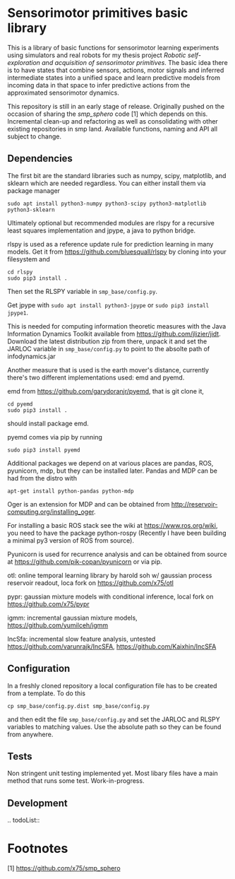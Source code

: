 Sensorimotor primitives basic library
=====================================

This is a library of basic functions for sensorimotor learning experiments using simulators and real robots for my thesis project *Robotic self-exploration and acquisition of sensorimotor primitives*. The basic idea there is to have states that combine sensors, actions, motor signals and inferred intermediate states into a unified space and learn predictive models from incoming data in that space to infer predictive actions from the approximated sensorimotor dynamics.

This repository is still in an early stage of release. Originally pushed on the occasion of sharing the *smp\_sphero* code [1] which depends on this. Incremental clean-up and refactoring as well as consolidating with other existing repositories in smp land. Available functions, naming and API all subject to change.

Dependencies
------------

The first bit are the standard libraries such as numpy, scipy, matplotlib, and sklearn which are needed regardless. You can either install them via package manager

``` example
sudo apt install python3-numpy python3-scipy python3-matplotlib python3-sklearn
```

Ultimately optional but recommended modules are rlspy for a recursive least squares implementation and jpype, a java to python bridge.

rlspy is used as a reference update rule for prediction learning in many models. Get it from <https://github.com/bluesquall/rlspy> by cloning into your filesystem and

``` example
cd rlspy
sudo pip3 install .
```

Then set the RLSPY variable in `smp_base/config.py`.

Get jpype with `sudo apt install python3-jpype` or `sudo pip3 install jpype1`.

This is needed for computing information theoretic measures with the Java Information Dynamics Toolkit available from <https://github.com/jlizier/jidt>. Download the latest distribution zip from there, unpack it and set the JARLOC variable in `smp_base/config.py` to point to the absolte path of infodynamics.jar

Another measure that is used is the earth mover's distance, currently there's two different implementations used: emd and pyemd.

emd from <https://github.com/garydoranjr/pyemd>, that is git clone it,

``` example
cd pyemd
sudo pip3 install .
```

should install package emd.

pyemd comes via pip by running

``` example
sudo pip3 install pyemd
```

Additional packages we depend on at various places are pandas, ROS, pyunicorn, mdp, but they can be installed later. Pandas and MDP can be had from the distro with

``` example
apt-get install python-pandas python-mdp
```

Oger is an extension for MDP and can be obtained from <http://reservoir-computing.org/installing_oger>.

For installing a basic ROS stack see the wiki at <https://www.ros.org/wiki>, you need to have the package python-rospy (Recently I have been building a minimal py3 version of ROS from source).

Pyunicorn is used for recurrence analysis and can be obtained from source at <https://github.com/pik-copan/pyunicorn> or via pip.

otl: online temporal learning library by harold soh w/ gaussian process reservoir readout, loca fork on <https://github.com/x75/otl>

pypr: gaussian mixture models with conditional inference, local fork on <https://github.com/x75/pypr>

igmm: incremental gaussian mixture models, <https://github.com/yumilceh/igmm>

IncSfa: incremental slow feature analysis, untested <https://github.com/varunrajk/IncSFA>, <https://github.com/Kaixhin/IncSFA>

Configuration
-------------

In a freshly cloned repository a local configuration file has to be created from a template. To do this

``` example
cp smp_base/config.py.dist smp_base/config.py
```

and then edit the file `smp_base/config.py` and set the JARLOC and RLSPY variables to matching values. Use the absolute path so they can be found from anywhere.

Tests
-----

Non stringent unit testing implemented yet. Most libary files have a main method that runs some test. Work-in-progress.

Development
-----------

.. todoList::

Footnotes
=========

[1] <https://github.com/x75/smp_sphero>
